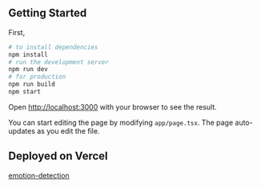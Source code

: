 ## Getting Started

First, 

```bash
# to install dependencies 
npm install
# run the development server
npm run dev
# for production
npm run build
npm start
```

Open [http://localhost:3000](http://localhost:3000) with your browser to see the result.

You can start editing the page by modifying `app/page.tsx`. The page auto-updates as you edit the file.

## Deployed on Vercel

[emotion-detection](https://emotion-detection-hci.vercel.app/) 


